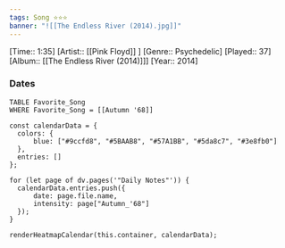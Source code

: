 ```yaml
---
tags: Song ⭐⭐⭐ 
banner: "![[The Endless River (2014).jpg]]"
---
```

[Time:: 1:35]
[Artist:: [[Pink Floyd]] ]
[Genre:: Psychedelic]
[Played:: 37]
[Album:: [[The Endless River (2014)]]]
[Year:: 2014]
### Dates
````dataview
TABLE Favorite_Song
WHERE Favorite_Song = [[Autumn '68]]
````

  ```dataviewjs
const calendarData = { 
	colors: { 
		blue: ["#9ccfd8", "#5BAAB8", "#57A1BB", "#5da8c7", "#3e8fb0"] 
	}, 
	entries: [] 
}; 

for (let page of dv.pages('"Daily Notes"')) { 
	calendarData.entries.push({ 
		date: page.file.name, 
		intensity: page["Autumn_'68"]
	}); 
} 

renderHeatmapCalendar(this.container, calendarData);
```
